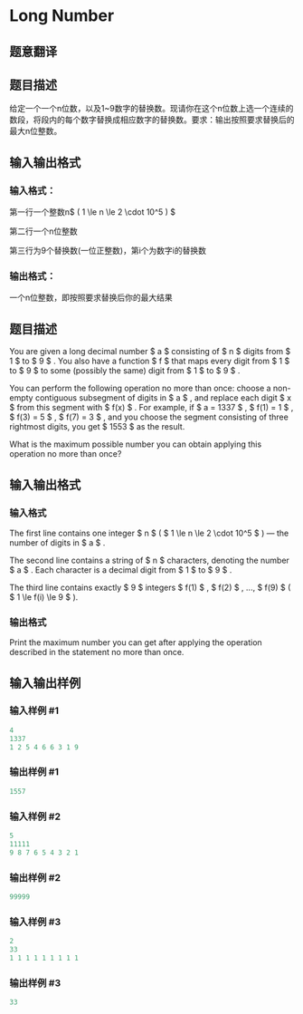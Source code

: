 # Long Number

## 题意翻译

## 题目描述

给定一个一个n位数，以及1~9数字的替换数。现请你在这个n位数上选一个连续的数段，将段内的每个数字替换成相应数字的替换数。要求：输出按照要求替换后的最大n位整数。

## 输入输出格式

### 输入格式：

第一行一个整数n$ ( 1 \le n \le 2 \cdot 10^5 ) $

第二行一个n位整数

第三行为9个替换数(一位正整数)，第i个为数字i的替换数

### 输出格式：

一个n位整数，即按照要求替换后你的最大结果

## 题目描述

You are given a long decimal number $ a $ consisting of $ n $ digits from $ 1 $ to $ 9 $ . You also have a function $ f $ that maps every digit from $ 1 $ to $ 9 $ to some (possibly the same) digit from $ 1 $ to $ 9 $ .

You can perform the following operation no more than once: choose a non-empty contiguous subsegment of digits in $ a $ , and replace each digit $ x $ from this segment with $ f(x) $ . For example, if $ a = 1337 $ , $ f(1) = 1 $ , $ f(3) = 5 $ , $ f(7) = 3 $ , and you choose the segment consisting of three rightmost digits, you get $ 1553 $ as the result.

What is the maximum possible number you can obtain applying this operation no more than once?

## 输入输出格式

### 输入格式

The first line contains one integer $ n $ ( $ 1 \le n \le 2 \cdot 10^5 $ ) — the number of digits in $ a $ .

The second line contains a string of $ n $ characters, denoting the number $ a $ . Each character is a decimal digit from $ 1 $ to $ 9 $ .

The third line contains exactly $ 9 $ integers $ f(1) $ , $ f(2) $ , ..., $ f(9) $ ( $ 1 \le f(i) \le 9 $ ).

### 输出格式

Print the maximum number you can get after applying the operation described in the statement no more than once.

## 输入输出样例

### 输入样例 #1

```cpp
4
1337
1 2 5 4 6 6 3 1 9

```
### 输出样例 #1

```cpp
1557

```
### 输入样例 #2

```cpp
5
11111
9 8 7 6 5 4 3 2 1

```
### 输出样例 #2

```cpp
99999

```
### 输入样例 #3

```cpp
2
33
1 1 1 1 1 1 1 1 1

```
### 输出样例 #3

```cpp
33

```
